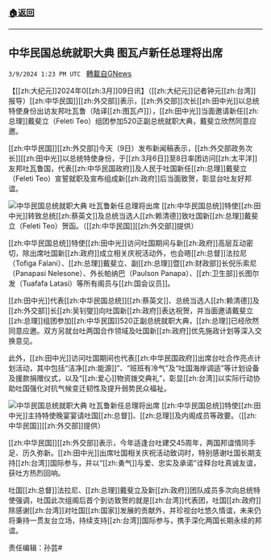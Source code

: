 ###  [:house:返回](README.md)
---


## 中华民国总统就职大典 图瓦卢新任总理将出席
`3/9/2024 1:23 PM UTC ` [轉載自GNews](https://gnews.org/articles/2379995)

【[[zh:大纪元]]2024年0[[zh:3月]]09日讯】（[[zh:大纪元]]记者钟元[[zh:台湾]]报导）[[zh:中华民国]][[zh:外交部]]表示，[[zh:外交部]]次长[[zh:田中光]]以总统特使身份出访友邦吐瓦鲁（陆译[[zh:图瓦卢]]），[[zh:田中光]]当面邀请新任[[zh:总理]]戴斐立（Feleti Teo）组团参加520正副总统就职大典，戴斐立欣然同意应邀。

[[zh:中华民国]][[zh:外交部]]今天（9日）发布新闻稿表示，[[zh:外交部政务次长]][[zh:田中光]]以总统特使身份，于[[zh:3月6日]]至8日率团访问[[zh:太平洋]]友邦吐瓦鲁国，代表[[zh:中华民国政府]]及人民于吐国新任[[zh:总理]]戴斐立（Feleti Teo）宣誓就职及宣布组成新[[zh:政府]]后当面致贺，彰显台吐友好邦谊。

![中华民国总统就职大典 吐瓦鲁新任总理将出席](https://i.epochtimes.com/assets/uploads/2024/03/id14198508-2403090323272378.jpg "中华民国总统就职大典 吐瓦鲁新任总理将出席") [[zh:中华民国总统]]特使[[zh:田中光]]转致总统[[zh:蔡英文]]及总统当选人[[zh:赖清德]]致吐国新[[zh:总理]]戴斐立（Feleti Teo）贺函。（[[zh:中华民国]][[zh:外交部]]提供）

[[zh:中华民国总统]]特使[[zh:田中光]]访问吐国期间与新[[zh:政府]]高层互动密切，除出席吐国新[[zh:政府]]成立相关庆祝活动外，也会晤[[zh:总督]]法拉尼（Tofiga Falani）、[[zh:总理]]戴斐立、副[[zh:总理]]暨[[zh:财政部]]长倪乐索尼（Panapasi Nelesone）、外长帕纳巴（Paulson Panapa）、[[zh:卫生部]]长图尔发（Tuafafa Latasi）等所有阁员与[[zh:国会议员]]。

[[zh:田中光]]代表[[zh:中华民国总统]][[zh:蔡英文]]、总统当选人[[zh:赖清德]]及[[zh:外交部]]长[[zh:吴钊燮]]向吐国新[[zh:政府]]表达祝贺，并当面邀请戴斐立[[zh:总理]]组团参加[[zh:中华民国]]520正副总统就职大典，[[zh:总理]]已经欣然同意应邀。双方另就台吐两国合作领域及吐国新[[zh:政府]]优先施政计划等深入交换意见。

此外，[[zh:田中光]]访问吐国期间也代表[[zh:中华民国政府]]出席台吐合作亮点计划活动，其中包括“洁净[[zh:能源]]”、“班班有冷气”及“吐国海岸调适”等计划设备及援款捐赠仪式，以及“[[zh:爱心]]物资拨交典礼”，彰显[[zh:台湾]]以实际行动协助吐国强化对抗气候变迁韧性及提升弱势民众福祉。

![中华民国总统就职大典 吐瓦鲁新任总理将出席](https://i.epochtimes.com/assets/uploads/2024/03/id14198509-2403090320042378-600x505.jpg "中华民国总统就职大典 吐瓦鲁新任总理将出席") [[zh:中华民国总统]]特使[[zh:田中光]]主持特使晚宴宴请吐国[[zh:总督]]、[[zh:总理]]及内阁成员等政要。（[[zh:中华民国]][[zh:外交部]]提供）

[[zh:中华民国]][[zh:外交部]]表示，今年适逢台吐建交45周年，两国邦谊情同手足、历久弥新。[[zh:田中光]]出席吐国相关庆祝活动致词时，特别感谢吐国长期支持[[zh:台湾]]国际参与，并以“[[zh:勇气]]与爱、忠实及承诺”诠释台吐真诚友谊，获吐方热烈回响。

吐国[[zh:总督]]法拉尼、[[zh:总理]]戴斐立及新[[zh:政府]]团队成员多次向总统特使强调，吐国此次组阁后首个到访致贺的就是[[zh:台湾]]代表团，吐国[[zh:政府]]除感谢[[zh:台湾]]对吐国[[zh:国家]]发展的贡献外，并珍视台吐悠久情谊，未来仍将秉持一贯友台立场，持续支持[[zh:台湾]]国际参与，携手深化两国长期永续的邦谊。

责任编辑：孙芸#
